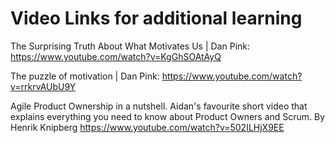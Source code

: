 # Video Links for additional learning

The Surprising Truth About What Motivates Us | Dan Pink: https://www.youtube.com/watch?v=KgGhSOAtAyQ 

The puzzle of motivation | Dan Pink: https://www.youtube.com/watch?v=rrkrvAUbU9Y

Agile Product Ownership in a nutshell. Aidan's favourite short video that explains everything you need to know about Product Owners and Scrum. By Henrik Knipberg https://www.youtube.com/watch?v=502ILHjX9EE

